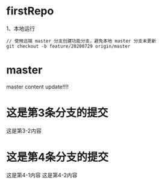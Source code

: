 # firstRepo

1、本地运行
```
// 使用远端 master 分支创建功能分支，避免本地 master 分支未更新
git checkout -b feature/20200729 origin/master
```

# master
master content update!!!!


# 这是第3条分支的提交
这是第3-2内容


# 这是第4条分支的提交
这是第4-1内容
这是第4-2内容